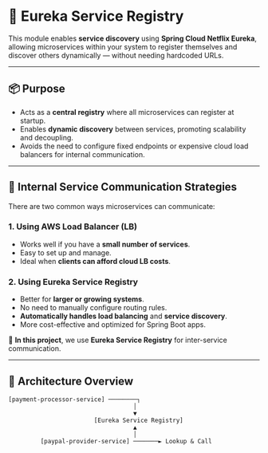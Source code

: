 # 🔧 Eureka Service Registry

This module enables **service discovery** using **Spring Cloud Netflix Eureka**, allowing microservices within your system to register themselves and discover others dynamically — without needing hardcoded URLs.

---

## 📦 Purpose

- Acts as a **central registry** where all microservices can register at startup.
- Enables **dynamic discovery** between services, promoting scalability and decoupling.
- Avoids the need to configure fixed endpoints or expensive cloud load balancers for internal communication.

---

## 🧭 Internal Service Communication Strategies

There are two common ways microservices can communicate:

### 1. Using AWS Load Balancer (LB)
- Works well if you have a **small number of services**.
- Easy to set up and manage.
- Ideal when **clients can afford cloud LB costs**.

### 2. Using Eureka Service Registry
- Better for **larger or growing systems**.
- No need to manually configure routing rules.
- **Automatically handles load balancing** and **service discovery**.
- More cost-effective and optimized for Spring Boot apps.

📌 **In this project**, we use **Eureka Service Registry** for inter-service communication.

---

## 🧱 Architecture Overview

```text
[payment-processor-service] ────────┐
                                   │
                                   ▼
                        [Eureka Service Registry]
                                   ▲
                                   │
         [paypal-provider-service] ───────► Lookup & Call

